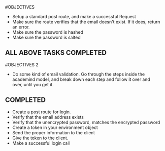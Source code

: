 #OBJECTIVES
- Setup a standard post route, and make a successful Request
- Make sure the route verifies that the email doesn't exist. If it does, return an error.
- Make sure the password is hashed
- Make sure the password is salted
## ALL ABOVE TASKS COMPLETED

#OBJECTIVES 2
- Do some kind of email validation. Go through the steps inside the academind model, and break down each step and follow it over and over, until you get it.
## COMPLETED

- Create a post route for login.
- Verify that the email address exists
- Verify that the unencrypted password, matches the encrypted password
- Create a token in your environment object
- Send the proper information to the client
- Give the token to the client.
- Make a successful login call
